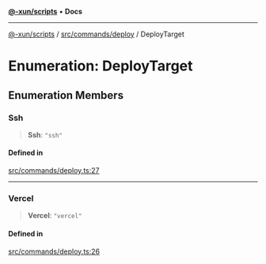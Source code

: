 [**@-xun/scripts**](../../../../README.md) • **Docs**

***

[@-xun/scripts](../../../../README.md) / [src/commands/deploy](../README.md) / DeployTarget

# Enumeration: DeployTarget

## Enumeration Members

### Ssh

> **Ssh**: `"ssh"`

#### Defined in

[src/commands/deploy.ts:27](https://github.com/Xunnamius/xscripts/blob/4fd96d6123f1ac889c89848efd750e2454f43e43/src/commands/deploy.ts#L27)

***

### Vercel

> **Vercel**: `"vercel"`

#### Defined in

[src/commands/deploy.ts:26](https://github.com/Xunnamius/xscripts/blob/4fd96d6123f1ac889c89848efd750e2454f43e43/src/commands/deploy.ts#L26)
